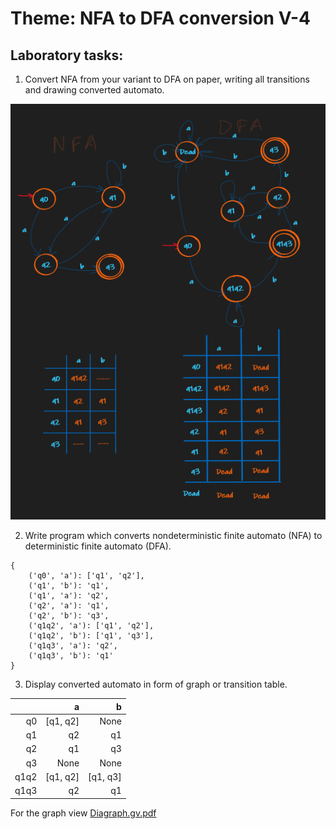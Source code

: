 # Theme: NFA to DFA conversion V-4

## Laboratory tasks:

1. Convert NFA from your variant to DFA on paper, writing all transitions and drawing converted automato.

<img src="./NFA-to-DFA.png">

2. Write program which converts nondeterministic finite automato (NFA) to deterministic finite automato (DFA).

```
{
    ('q0', 'a'): ['q1', 'q2'],
    ('q1', 'b'): 'q1',
    ('q1', 'a'): 'q2',
    ('q2', 'a'): 'q1',
    ('q2', 'b'): 'q3',
    ('q1q2', 'a'): ['q1', 'q2'],
    ('q1q2', 'b'): ['q1', 'q3'],
    ('q1q3', 'a'): 'q2',
    ('q1q3', 'b'): 'q1'
}
 ```

3. Display converted automato in form of graph or transition table.

|      |        a |        b |
| ---: | -------: | -------: |
|   q0 | [q1, q2] |     None |
|   q1 |       q2 |       q1 |
|   q2 |       q1 |       q3 |
|   q3 |     None |     None |
| q1q2 | [q1, q2] | [q1, q3] |
| q1q3 |       q2 |       q1 |

For the graph view <a href="https://github.com/IuraCPersonal/FAF203-LFPC/blob/main/LAB2/Digraph.gv.pdf">Diagraph.gv.pdf</a>
